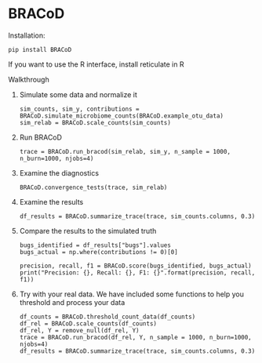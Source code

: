 # BRACoD

Installation: 

    pip install BRACoD

If you want to use the R interface, install reticulate in R


Walkthrough

1. Simulate some data and normalize it

    ```
    sim_counts, sim_y, contributions = BRACoD.simulate_microbiome_counts(BRACoD.example_otu_data)
    sim_relab = BRACoD.scale_counts(sim_counts)
    ```

2. Run BRACoD

    ```
    trace = BRACoD.run_bracod(sim_relab, sim_y, n_sample = 1000, n_burn=1000, njobs=4)
    ```
    
3. Examine the diagnostics

    ```
    BRACoD.convergence_tests(trace, sim_relab)
    ```

4. Examine the results

    ```
    df_results = BRACoD.summarize_trace(trace, sim_counts.columns, 0.3)
    ```

5. Compare the results to the simulated truth

    ```
    bugs_identified = df_results["bugs"].values
    bugs_actual = np.where(contributions != 0)[0]

    precision, recall, f1 = BRACoD.score(bugs_identified, bugs_actual)
    print("Precision: {}, Recall: {}, F1: {}".format(precision, recall, f1))
    ```

6. Try with your real data. We have included some functions to help you threshold and process your data
    
    ```
    df_counts = BRACoD.threshold_count_data(df_counts)
    df_rel = BRACoD.scale_counts(df_counts)
    df_rel, Y = remove_null(df_rel, Y)
    trace = BRACoD.run_bracod(df_rel, Y, n_sample = 1000, n_burn=1000, njobs=4)
    df_results = BRACoD.summarize_trace(trace, sim_counts.columns, 0.3)
    ```
